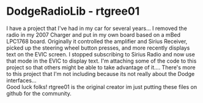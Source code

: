 # DodgeRadioLib - rtgree01
I have a project that I've had in my car for several years... 
I removed the radio in my 2007 Charger and put in my own board based on a mBed LPC1768 board. 
Originally it controlled the amplifier and Sirius Receiver, picked up the steering wheel button presses, 
and more recently displays text on the EVIC screen. I stopped subscribing to Sirius Radio and now use that mode in the EVIC 
to display text.  I'm attaching some of the code to this project so that others might be able to take advantage of it.... 
There's more to this project that I'm not including because its not really about the Dodge interfaces...  
Good luck folks!
rtgree01 is the original creator im just putting these files on github for the community. 
